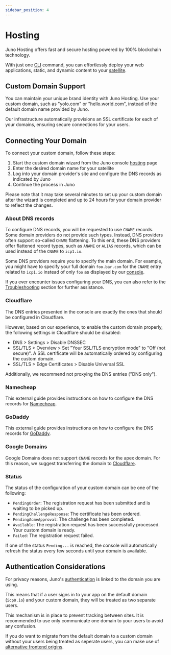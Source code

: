 ```yaml
---
sidebar_position: 4
---
```


# Hosting

Juno Hosting offers fast and secure hosting powered by 100% blockchain technology.

With just one [CLI] command, you can effortlessly deploy your web applications, static, and dynamic content to your [satellite].

## Custom Domain Support

You can maintain your unique brand identity with Juno Hosting. Use your custom domain, such as "yolo.com" or "hello.world.com", instead of the default domain name provided by Juno.

Our infrastructure automatically provisions an SSL certificate for each of your domains, ensuring secure connections for your users.

## Connecting Your Domain

To connect your custom domain, follow these steps:

1. Start the custom domain wizard from the Juno console [hosting](https://console.juno.build/hosting) page
2. Enter the desired domain name for your satellite
3. Log into your domain provider's site and configure the DNS records as indicated by Juno
4. Continue the process in Juno

Please note that it may take several minutes to set up your custom domain after the wizard is completed and up to 24 hours for your domain provider to reflect the changes.

### About DNS records

To configure DNS records, you will be requested to use `CNAME` records. Some domain providers do not provide such types. Instead, DNS providers often support so-called `CNAME` flattening. To this end, these DNS providers offer flattened record types, such as `ANAME` or `ALIAS` records, which can be used instead of the `CNAME` to `icp1.io`.

Some DNS providers require you to specify the main domain. For example, you might have to specify your full domain `foo.bar.com` for the `CNAME` entry related to `icp1.io` instead of only `foo` as displayed by our [console].

If you ever encounter issues configuring your DNS, you can also refer to the [Troubleshooting](https://internetcomputer.org/docs/current/developer-docs/production/custom-domain/#troubleshooting) section for further assistance.

### Cloudflare

The DNS entries presented in the console are exactly the ones that should be configured in Cloudflare.

However, based on our experience, to enable the custom domain properly, the following settings in Cloudflare should be disabled:

- DNS > Settings > Disable DNSSEC
- SSL/TLS > Overview > Set "Your SSL/TLS encryption mode" to "Off (not secure)". A SSL certificate will be automatically ordered by configuring the custom domain.
- SSL/TLS > Edge Certificates > Disable Universal SSL

Additionally, we recommend not proxying the DNS entries ("DNS only").

### Namecheap

This external guide provides instructions on how to configure the DNS records for [Namecheap](https://internetcomputer.org/docs/current/developer-docs/production/custom-domain/dns-setup#namecheap).

### GoDaddy

This external guide provides instructions on how to configure the DNS records for [GoDaddy](https://internetcomputer.org/docs/current/developer-docs/production/custom-domain/dns-setup#godaddy).

### Google Domains

Google Domains does not support `CNAME` records for the apex domain. For this reason, we suggest transferring the domain to [Cloudflare](#cloudflare).

### Status

The status of the configuration of your custom domain can be one of the following:

- `PendingOrder`: The registration request has been submitted and is waiting to be picked up.
- `PendingChallengeResponse`: The certificate has been ordered.
- `PendingAcmeApproval`: The challenge has been completed.
- `Available`: The registration request has been successfully processed. Your custom domain is ready.
- `Failed`: The registration request failed.

If one of the status `Pending...` is reached, the console will automatically refresh the status every few seconds until your domain is available.

## Authentication Considerations

For privacy reasons, Juno's [authentication](authentication.md) is linked to the domain you are using.

This means that if a user signs in to your app on the default domain (`icp0.io`) and your custom domain, they will be treated as two separate users.

This mechanism is in place to prevent tracking between sites. It is recommended to use only communicate one domain to your users to avoid any confusion.

If you do want to migrate from the default domain to a custom domain without your users being treated as seperate users, you can make use of [alternative frontend origins](https://internetcomputer.org/docs/current/developer-docs/integrations/internet-identity/alternative-origins/).

[CLI]: ../miscellaneous/cli.md
[satellite]: ../terminology.md#satellite
[console]: ../terminology.md#console
